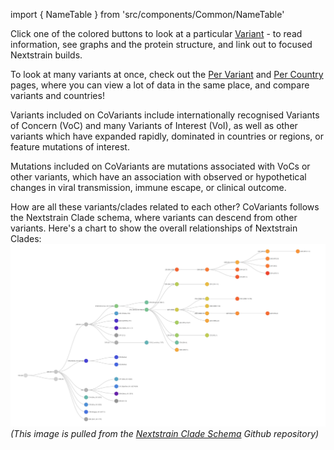 import { NameTable } from 'src/components/Common/NameTable'

Click one of the colored buttons to look at a particular [Variant](/variants) - to read information, see graphs and the protein structure, and link out to focused Nextstrain builds.

To look at many variants at once, check out the [Per Variant](/per-variant) and [Per Country](/per-country) pages, where you can view a lot of data in the same place, and compare variants and countries!

Variants included on CoVariants include internationally recognised Variants of Concern (VoC) and many Variants of Interest (VoI), as well as other variants which have expanded rapidly, dominated in countries or regions, or feature mutations of interest.

Mutations included on CoVariants are mutations associated with VoCs or other variants, which have an association with observed or hypothetical changes in viral transmission, immune escape, or clinical outcome. 


<NameTable />

How are all these variants/clades related to each other? CoVariants follows the Nextstrain Clade schema, where variants can descend from other variants. Here's a chart to show the overall relationships of Nextstrain Clades:
![Variant graph](https://raw.githubusercontent.com/nextstrain/ncov-clades-schema/master/clades.svg)
_(This image is pulled from the [Nextstrain Clade Schema](https://github.com/nextstrain/ncov-clades-schema) Github repository)_

<!-- <img src="https://raw.githubusercontent.com/nextstrain/ncov-clades-schema/master/clades.svg" height="400" float="center" /> -->
